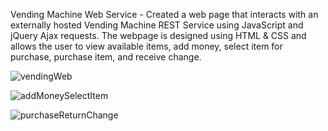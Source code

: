 Vending Machine Web Service - Created a web page that interacts with an externally hosted Vending Machine REST Service using JavaScript and jQuery Ajax requests. The webpage is designed using HTML & CSS and allows the user to view available items, add money, select item for purchase, purchase item, and receive change.

![vendingWeb](https://user-images.githubusercontent.com/75656857/159104515-a77a9a04-7ab0-4847-a9cd-52202717585f.png)

![addMoneySelectItem](https://user-images.githubusercontent.com/75656857/159104521-ff5ce010-e746-4f4b-8601-8638a700a6a7.png)

![purchaseReturnChange](https://user-images.githubusercontent.com/75656857/159104525-948be95e-a101-4e4a-a1e8-d017a2b2f9d1.png)
